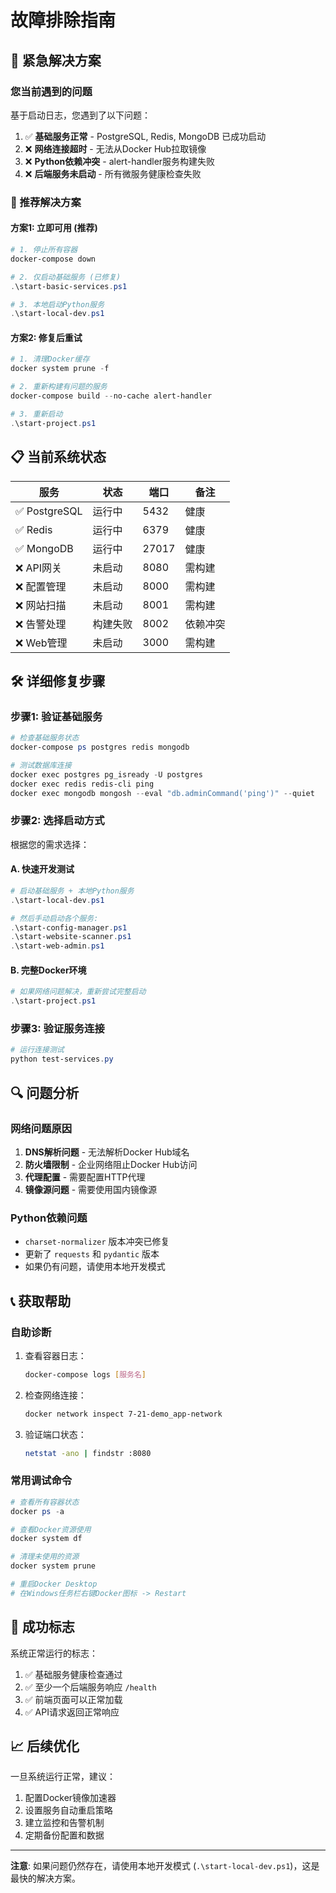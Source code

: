 # 故障排除指南

## 🚨 紧急解决方案

### 您当前遇到的问题

基于启动日志，您遇到了以下问题：

1. ✅ **基础服务正常** - PostgreSQL, Redis, MongoDB 已成功启动
2. ❌ **网络连接超时** - 无法从Docker Hub拉取镜像  
3. ❌ **Python依赖冲突** - alert-handler服务构建失败
4. ❌ **后端服务未启动** - 所有微服务健康检查失败

### 🎯 推荐解决方案

#### 方案1: 立即可用 (推荐)

```powershell
# 1. 停止所有容器
docker-compose down

# 2. 仅启动基础服务 (已修复)
.\start-basic-services.ps1

# 3. 本地启动Python服务
.\start-local-dev.ps1
```

#### 方案2: 修复后重试

```powershell
# 1. 清理Docker缓存
docker system prune -f

# 2. 重新构建有问题的服务
docker-compose build --no-cache alert-handler

# 3. 重新启动
.\start-project.ps1
```

## 📋 当前系统状态

| 服务 | 状态 | 端口 | 备注 |
|------|------|------|------|
| ✅ PostgreSQL | 运行中 | 5432 | 健康 |
| ✅ Redis | 运行中 | 6379 | 健康 |  
| ✅ MongoDB | 运行中 | 27017 | 健康 |
| ❌ API网关 | 未启动 | 8080 | 需构建 |
| ❌ 配置管理 | 未启动 | 8000 | 需构建 |
| ❌ 网站扫描 | 未启动 | 8001 | 需构建 |
| ❌ 告警处理 | 构建失败 | 8002 | 依赖冲突 |
| ❌ Web管理 | 未启动 | 3000 | 需构建 |

## 🛠️ 详细修复步骤

### 步骤1: 验证基础服务

```powershell
# 检查基础服务状态
docker-compose ps postgres redis mongodb

# 测试数据库连接
docker exec postgres pg_isready -U postgres
docker exec redis redis-cli ping
docker exec mongodb mongosh --eval "db.adminCommand('ping')" --quiet
```

### 步骤2: 选择启动方式

根据您的需求选择：

#### A. 快速开发测试
```powershell
# 启动基础服务 + 本地Python服务
.\start-local-dev.ps1

# 然后手动启动各个服务:
.\start-config-manager.ps1
.\start-website-scanner.ps1  
.\start-web-admin.ps1
```

#### B. 完整Docker环境
```powershell
# 如果网络问题解决，重新尝试完整启动
.\start-project.ps1
```

### 步骤3: 验证服务连接

```powershell
# 运行连接测试
python test-services.py
```

## 🔍 问题分析

### 网络问题原因

1. **DNS解析问题** - 无法解析Docker Hub域名
2. **防火墙限制** - 企业网络阻止Docker Hub访问
3. **代理配置** - 需要配置HTTP代理
4. **镜像源问题** - 需要使用国内镜像源

### Python依赖问题

- `charset-normalizer` 版本冲突已修复
- 更新了 `requests` 和 `pydantic` 版本
- 如果仍有问题，请使用本地开发模式

## 📞 获取帮助

### 自助诊断

1. 查看容器日志：
   ```bash
   docker-compose logs [服务名]
   ```

2. 检查网络连接：
   ```bash
   docker network inspect 7-21-demo_app-network
   ```

3. 验证端口状态：
   ```bash
   netstat -ano | findstr :8080
   ```

### 常用调试命令

```powershell
# 查看所有容器状态
docker ps -a

# 查看Docker资源使用
docker system df

# 清理未使用的资源
docker system prune

# 重启Docker Desktop
# 在Windows任务栏右键Docker图标 -> Restart
```

## 🎯 成功标志

系统正常运行的标志：

1. ✅ 基础服务健康检查通过
2. ✅ 至少一个后端服务响应 `/health`
3. ✅ 前端页面可以正常加载
4. ✅ API请求返回正常响应

## 📈 后续优化

一旦系统运行正常，建议：

1. 配置Docker镜像加速器
2. 设置服务自动重启策略  
3. 建立监控和告警机制
4. 定期备份配置和数据

---

**注意**: 如果问题仍然存在，请使用本地开发模式 (`.\start-local-dev.ps1`)，这是最快的解决方案。